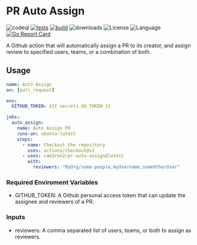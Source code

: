 # PR Auto Assign

![codeql](https://github.com/cam3ron2/pr-auto-assign/actions/workflows/codeql-analysis.yml/badge.svg)
[![tests](https://github.com/cam3ron2/pr-auto-assign/actions/workflows/auto-assign.yml/badge.svg)](https://github.com/cam3ron2/pr-auto-assign/actions/workflows/auto-assign.yml)
[![build](https://github.com/cam3ron2/pr-auto-assign/actions/workflows/build-release.yml/badge.svg)](https://github.com/cam3ron2/pr-auto-assign/actions/workflows/build-release.yml)
![downloads](https://img.shields.io/github/downloads/cam3ron2/pr-auto-assign/latest/total)
![License](https://img.shields.io/github/license/cam3ron2/pr-auto-assign)
![Language](https://img.shields.io/badge/language-Go-blue.svg)
[![Go Report Card](https://goreportcard.com/badge/github.com/cam3ron2/pr-auto-assign)](https://goreportcard.com/report/github.com/cam3ron2/pr-auto-assign)

A Github action that will automatically assign a PR to its creator, and assign review to specified users, teams, or a combination of both.

## Usage

```yaml
name: Auto Assign
on: [pull_request]

env:
  GITHUB_TOKEN: ${{ secrets.GH_TOKEN }}

jobs:
  auto_assign:
    name: Auto Assign PR
    runs-on: ubuntu-latest
    steps:
      - name: Checkout the repository
        uses: actions/checkout@v3
      - uses: cam3ron2/pr-auto-assign@latest
        with:
          reviewers: "MyOrg/some-people,myUsername,someOtherUser"
```

### Required Enviroment Variables

- GITHUB_TOKEN: A Github personal access token that can update the assignee and reviewers of a PR.

### Inputs

- reviewers: A comma separated list of users, teams, or both to assign as reviewers.

